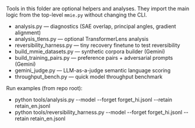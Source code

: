 Tools in this folder are optional helpers and analyses. They import the main logic from the top-level `mmie.py` without changing the CLI.

- analysis.py — diagnostics (SAE overlap, principal angles, gradient alignment)
- analysis_tlens.py — optional TransformerLens analysis
- reversibility_harness.py — tiny recovery finetune to test reversibility
- build_mmie_datasets.py — synthetic corpora builder (Gemini)
- build_training_pairs.py — preference pairs + adversarial prompts (Gemini)
- gemini_judge.py — LLM-as-a-judge semantic language scoring
- throughput_bench.py — quick model throughput benchmark

Run examples (from repo root):
- python tools/analysis.py --model <id> --forget forget_hi.jsonl --retain retain_en.jsonl
- python tools/reversibility_harness.py --model <id> --forget forget_hi.jsonl --retain retain_en.jsonl
